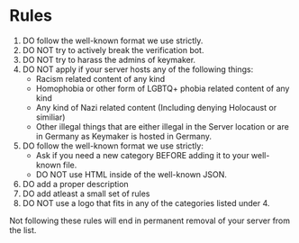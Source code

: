 # Rules

1. DO follow the well-known format we use strictly.
2. DO NOT try to actively break the verification bot.
3. DO NOT try to harass the admins of keymaker.
4. DO NOT apply if your server hosts any of the following things:
    * Racism related content of any kind
    * Homophobia or other form of LGBTQ+ phobia related content of any kind
    * Any kind of Nazi related content (Including denying Holocaust or similiar)
    * Other illegal things that are either illegal in the Server location or are in Germany as Keymaker is hosted in Germany.
5. DO follow the well-known format we use strictly:
    * Ask if you need a new category BEFORE adding it to your well-known file.
    * DO NOT use HTML inside of the well-known JSON.
6. DO add a proper description
7. DO add atleast a small set of rules
8. DO NOT use a logo that fits in any of the categories listed under 4.

Not following these rules will end in permanent removal of your server from the list.

